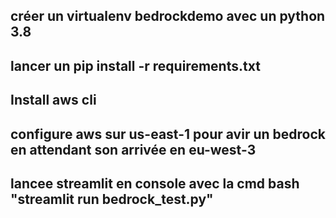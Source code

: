 ## créer un virtualenv bedrockdemo avec un python 3.8
## lancer un pip install -r requirements.txt
## Install aws cli
## configure aws sur us-east-1 pour avir un bedrock en attendant son arrivée en eu-west-3
## lancee streamlit en console avec la cmd bash "streamlit run bedrock_test.py"